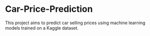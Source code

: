 # Car-Price-Prediction
This project aims to predict car selling prices using machine learning models trained on a Kaggle dataset.
